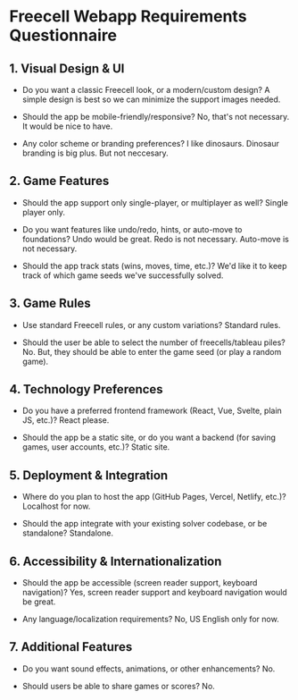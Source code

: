 # Freecell Webapp Requirements Questionnaire

## 1. Visual Design & UI
- Do you want a classic Freecell look, or a modern/custom design?
A simple design is best so we can minimize the support images needed.

- Should the app be mobile-friendly/responsive?
No, that's not necessary. It would be nice to have.

- Any color scheme or branding preferences?
I like dinosaurs. Dinosaur branding is big plus. But not neccesary.

## 2. Game Features
- Should the app support only single-player, or multiplayer as well?
Single player only.

- Do you want features like undo/redo, hints, or auto-move to foundations?
Undo would be great. Redo is not necessary. Auto-move is not necessary.

- Should the app track stats (wins, moves, time, etc.)?
We'd like it to keep track of which game seeds we've successfully solved.

## 3. Game Rules
- Use standard Freecell rules, or any custom variations?
Standard rules.

- Should the user be able to select the number of freecells/tableau piles?
No. But, they should be able to enter the game seed (or play a random game).

## 4. Technology Preferences
- Do you have a preferred frontend framework (React, Vue, Svelte, plain JS, etc.)?
React please.

- Should the app be a static site, or do you want a backend (for saving games, user accounts, etc.)?
Static site.

## 5. Deployment & Integration
- Where do you plan to host the app (GitHub Pages, Vercel, Netlify, etc.)?
Localhost for now.

- Should the app integrate with your existing solver codebase, or be standalone?
Standalone.

## 6. Accessibility & Internationalization
- Should the app be accessible (screen reader support, keyboard navigation)?
Yes, screen reader support and keyboard navigation would be great.

- Any language/localization requirements?
No, US English only for now.

## 7. Additional Features
- Do you want sound effects, animations, or other enhancements?
No.

- Should users be able to share games or scores?
No.
